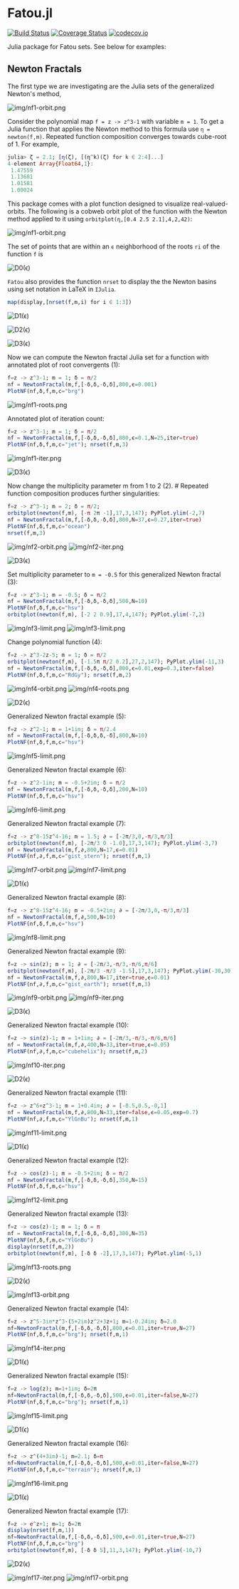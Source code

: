 # Fatou.jl

[![Build Status](https://travis-ci.org/chakravala/Fatou.jl.svg?branch=master)](https://travis-ci.org/chakravala/Fatou.jl) [![Coverage Status](https://coveralls.io/repos/chakravala/Fatou.jl/badge.svg?branch=master&service=github)](https://coveralls.io/github/chakravala/Fatou.jl?branch=master) [![codecov.io](http://codecov.io/github/chakravala/Fatou.jl/coverage.svg?branch=master)](http://codecov.io/github/chakravala/Fatou.jl?branch=master)

Julia package for Fatou sets. See below for examples:

## Newton Fractals

The first type we are investigating are the Julia sets of the generalized Newton's method,

![img/nf1-orbit.png](http://latex.codecogs.com/svg.latex?z%20\mapsto%20z%20-%20m%20\frac{f(z)}{f%27(z)}.)

Consider the polynomial map `f = z -> z^3-1` with variable `m = 1`. To get a Julia function that applies the Newton method to this formula use `η = newton(f,m)`. Repeated function composition converges towards cube-root of 1. For example,
```Julia
julia> ζ = 2.1; [η(ζ), [(η^k)(ζ) for k ∈ 2:4]...]
4-element Array{Float64,1}:
 1.47559
 1.13681
 1.01581
 1.00024
```

This package comes with a plot function designed to visualize real-valued-orbits. The following is a cobweb orbit plot of the function with the Newton method applied to it using `orbitplot(η,[0.4 2.5 2.1],4,2,42)`:

![img/nf1-orbit.png](img/nf1-orbit.png)

The set of points that are within an `ϵ` neighborhood of the roots `ri` of the function `f` is

![D0(ϵ)](http://latex.codecogs.com/svg.latex?D_0(\epsilon)%20=%20\left\\{%20z\in\mathbb{C}:%20\left|\\,z%20-%20r_i\\,\right|%3C\epsilon\\,\\,\forall%20r_i(\\,f(r_i)=0%20)\right\\})

`Fatou` also provides the function `nrset` to display the   the Newton basins using set notation in LaTeX in `IJulia`.

```Julia
map(display,[nrset(f,m,i) for i ∈ 1:3])
```

![D1(ϵ)](http://latex.codecogs.com/svg.latex?D_1(\epsilon)%20=%20\left\\{z\in\mathbb{C}:\left|\\,z%20-%20\frac{z^{3}%20-%201}{3%20z^{2}}%20-%20r_i\\,\right|%3C\epsilon,\\,\forall%20r_i(\\,f(r_i)=0%20)\right\\})

![D2(ϵ)](http://latex.codecogs.com/svg.latex?D_2(\epsilon)%20=%20\left\\{z\in\mathbb{C}:\left|\\,z%20-%20\frac{\left(z%20-%20\frac{z^{3}%20-%201}{3%20z^{2}}\right)^{3}%20-%201}{3%20\left(z%20-%20\frac{z^{3}%20-%201}{3%20z^{2}}\right)^{2}}%20-%20\frac{z^{3}%20-%201}{3%20z^{2}}%20-%20r_i\\,\right|%3C\epsilon,\\,\forall%20r_i(\\,f(r_i)=0%20)\right\\})

![D3(ϵ)](http://latex.codecogs.com/svg.latex?D_3(\epsilon)%20=%20\left\\{z\in\mathbb{C}:\left|\\,z%20-%20\frac{\left(z%20-%20\frac{\left(z%20-%20\frac{z^{3}%20-%201}{3%20z^{2}}\right)^{3}%20-%201}{3%20\left(z%20-%20\frac{z^{3}%20-%201}{3%20z^{2}}\right)^{2}}%20-%20\frac{z^{3}%20-%201}{3%20z^{2}}\right)^{3}%20-%201}{3%20\left(z%20-%20\frac{\left(z%20-%20\frac{z^{3}%20-%201}{3%20z^{2}}\right)^{3}%20-%201}{3%20\left(z%20-%20\frac{z^{3}%20-%201}{3%20z^{2}}\right)^{2}}%20-%20\frac{z^{3}%20-%201}{3%20z^{2}}\right)^{2}}%20-%20\frac{\left(z%20-%20\frac{z^{3}%20-%201}{3%20z^{2}}\right)^{3}%20-%201}{3%20\left(z%20-%20\frac{z^{3}%20-%201}{3%20z^{2}}\right)^{2}}%20-%20\frac{z^{3}%20-%201}{3%20z^{2}}%20-%20r_i\\,\right|%3C\epsilon,\\,\forall%20r_i(\\,f(r_i)=0%20)\right\\})

Now we can compute the Newton fractal Julia set for a function with annotated plot of root convergents (1):

```Julia
f=z -> z^3-1; m = 1; δ = π/2
nf = NewtonFractal(m,f,[-δ,δ,-δ,δ],800,ϵ=0.001)
PlotNF(nf,δ,f,m,c="brg")
```

![img/nf1-roots.png](img/nf1-roots.png)

Annotated plot of iteration count:
```Julia
f=z -> z^3-1; m = 1; δ = π/2
nf = NewtonFractal(m,f,[-δ,δ,-δ,δ],800,ϵ=0.1,N=25,iter=true)
PlotNF(nf,δ,f,m,c="jet"); nrset(f,m,3)
```

![img/nf1-iter.png](img/nf1-iter.png)

![D3(ϵ)](http://latex.codecogs.com/svg.latex?D_3(\epsilon)%20=%20\left\\{z\in\mathbb{C}:\left|\\,z%20-%20\frac{\left(z%20-%20\frac{\left(z%20-%20\frac{z^{3}%20-%201}{3%20z^{2}}\right)^{3}%20-%201}{3%20\left(z%20-%20\frac{z^{3}%20-%201}{3%20z^{2}}\right)^{2}}%20-%20\frac{z^{3}%20-%201}{3%20z^{2}}\right)^{3}%20-%201}{3%20\left(z%20-%20\frac{\left(z%20-%20\frac{z^{3}%20-%201}{3%20z^{2}}\right)^{3}%20-%201}{3%20\left(z%20-%20\frac{z^{3}%20-%201}{3%20z^{2}}\right)^{2}}%20-%20\frac{z^{3}%20-%201}{3%20z^{2}}\right)^{2}}%20-%20\frac{\left(z%20-%20\frac{z^{3}%20-%201}{3%20z^{2}}\right)^{3}%20-%201}{3%20\left(z%20-%20\frac{z^{3}%20-%201}{3%20z^{2}}\right)^{2}}%20-%20\frac{z^{3}%20-%201}{3%20z^{2}}%20-%20r_i\\,\right|%3C\epsilon,\\,\forall%20r_i(\\,f(r_i)=0%20)\right\\})

Now change the multiplicity parameter m from 1 to 2 (2). # Repeated function composition produces further singularities:

```Julia
f=z -> z^3-1; m = 2; δ = π/2;
orbitplot(newton(f,m), [-π 2π -1],17,3,147); PyPlot.ylim(-2,7)
nf = NewtonFractal(m,f,[-δ,δ,-δ,δ],800,N=37,ϵ=0.27,iter=true)
PlotNF(nf,δ,f,m,c="ocean")
nrset(f,m,3)
```

![img/nf2-orbit.png](img/nf2-orbit.png)
![img/nf2-iter.png](img/nf2-iter.png)

![D3(ϵ)](http://latex.codecogs.com/svg.latex?D_3(\epsilon)%20=%20\left\\{z\in\mathbb{C}:\left|\\,z%20-%20\frac{2%20\left(z%20-%20\frac{2%20\left(z%20-%20\frac{2%20z^{3}%20-%202}{3%20z^{2}}\right)^{3}%20-%202}{3%20\left(z%20-%20\frac{2%20z^{3}%20-%202}{3%20z^{2}}\right)^{2}}%20-%20\frac{2%20z^{3}%20-%202}{3%20z^{2}}\right)^{3}%20-%202}{3%20\left(z%20-%20\frac{2%20\left(z%20-%20\frac{2%20z^{3}%20-%202}{3%20z^{2}}\right)^{3}%20-%202}{3%20\left(z%20-%20\frac{2%20z^{3}%20-%202}{3%20z^{2}}\right)^{2}}%20-%20\frac{2%20z^{3}%20-%202}{3%20z^{2}}\right)^{2}}%20-%20\frac{2%20\left(z%20-%20\frac{2%20z^{3}%20-%202}{3%20z^{2}}\right)^{3}%20-%202}{3%20\left(z%20-%20\frac{2%20z^{3}%20-%202}{3%20z^{2}}\right)^{2}}%20-%20\frac{2%20z^{3}%20-%202}{3%20z^{2}}%20-%20r_i\\,\right|%3C\epsilon,\\,\forall%20r_i(\\,f(r_i)=0%20)\right\\})

Set multiplicity parameter to `m = -0.5` for this generalized Newton fractal (3):

```Julia
f=z -> z^3-1; m = -0.5; δ = π/2
nf = NewtonFractal(m,f,[-δ,δ,-δ,δ],500,N=10)
PlotNF(nf,δ,f,m,c="hsv")
orbitplot(newton(f,m), [-2 2 0.9],17,4,147); PyPlot.ylim(-7,2)
```

![img/nf3-limit.png](img/nf3-limit.png)
![img/nf3-limit.png](img/nf3-orbit.png)

Change polynomial function (4):

```Julia
f=z -> z^3-2z-5; m = 1; δ = π/2
orbitplot(newton(f,m), [-1.5π π/2 0.2],27,2,147); PyPlot.ylim(-11,3)
nf = NewtonFractal(m,f,[-δ,δ,-δ,δ],800,ϵ=0.01,exp=0.3,iter=false)
PlotNF(nf,δ,f,m,c="RdGy"); nrset(f,m,2)
```

![img/nf4-orbit.png](img/nf4-orbit.png)
![img/nf4-roots.png](img/nf4-roots.png)

![D2(ϵ)](http://latex.codecogs.com/svg.latex?D_2(\epsilon)%20=%20\left\\{z\in\mathbb{C}:\left|\\,z%20-%20\frac{-%202%20z%20+%20\left(z%20-%20\frac{z^{3}%20-%202%20z%20-%205}{3%20z^{2}%20-%202}\right)^{3}%20-%205%20+%20\frac{2%20z^{3}%20-%204%20z%20-%2010}{3%20z^{2}%20-%202}}{3%20\left(z%20-%20\frac{z^{3}%20-%202%20z%20-%205}{3%20z^{2}%20-%202}\right)^{2}%20-%202}%20-%20\frac{z^{3}%20-%202%20z%20-%205}{3%20z^{2}%20-%202}%20-%20r_i\\,\right|%3C\epsilon,\\,\forall%20r_i(\\,f(r_i)=0%20)\right\\})

Generalized Newton fractal example (5):

```Julia
f=z -> z^2-1; m = 1+1im; δ = π/2.4
nf = NewtonFractal(m,f,[-δ,δ,δ,-δ],800,N=10)
PlotNF(nf,δ,f,m,c="hsv")
```

![img/nf5-limit.png](img/nf5-limit.png)

Generalized Newton fractal example (6):

```Julia
f=z -> z^2-1im; m = -0.5+2im; δ = π/2
nf = NewtonFractal(m,f,[-δ,δ,-δ,δ],200,N=10)
PlotNF(nf,δ,f,m,c="hsv")
```

![img/nf6-limit.png](img/nf6-limit.png)

Generalized Newton fractal example (7):

```Julia
f=z -> z^8-15z^4-16; m = 1.5; ∂ = [-2π/3,0,-π/3,π/3]
orbitplot(newton(f,m), [-2π/3 0 -1.0],17,3,147); PyPlot.ylim(-3,7)
nf = NewtonFractal(m,f,∂,800,N=17,ϵ=0.01)
PlotNF(nf,∂,f,m,c="gist_stern"); nrset(f,m,1)
```
![img/nf7-orbit.png](img/nf7-orbit.png)
![img/nf7-limit.png](img/nf7-limit.png)

![D1(ϵ)](http://latex.codecogs.com/svg.latex?D_1(\epsilon)%20=%20\left\\{z\in\mathbb{C}:\left|\\,z%20-%20\frac{1.5%20z^{8}%20-%2075961.5}{8%20z^{7}}%20-%20r_i\\,\right|%3C\epsilon,\\,\forall%20r_i(\\,f(r_i)=0%20)\right\\})

Generalized Newton fractal example (8):

```Julia
f=z -> z^8-15z^4-16; m = -0.5+2im; ∂ = [-2π/3,0,-π/3,π/3]
nf = NewtonFractal(m,f,∂,500,N=10)
PlotNF(nf,δ,f,m,c="hsv")
```
![img/nf8-limit.png](img/nf8-limit.png)

Generalized Newton fractal example (9):

```Julia
f=z -> sin(z); m = 1; ∂ = [-2π/3,-π/3,-π/6,π/6]
orbitplot(newton(f,m), [-2π/3 -π/3 -1.5],17,3,147); PyPlot.ylim(-30,30)
nf = NewtonFractal(m,f,∂,800,N=17,iter=true,ϵ=0.01)
PlotNF(nf,∂,f,m,c="gist_earth"); nrset(f,m,3)
```
![img/nf9-orbit.png](img/nf9-orbit.png)
![img/nf9-iter.png](img/nf9-iter.png)

![D3(ϵ)](http://latex.codecogs.com/svg.latex?D_3(\epsilon)%20=%20\left\\{z\in\mathbb{C}:\left|\\,z%20-%20\frac{\sin{\left%20(z%20\right%20)}}{\cos{\left%20(z%20\right%20)}}%20-%20\frac{\sin{\left%20(z%20-%20\frac{\sin{\left%20(z%20\right%20)}}{\cos{\left%20(z%20\right%20)}}%20\right%20)}}{\cos{\left%20(z%20-%20\frac{\sin{\left%20(z%20\right%20)}}{\cos{\left%20(z%20\right%20)}}%20\right%20)}}%20+%20\frac{\sin{\left%20(-%20z%20+%20\frac{\sin{\left%20(z%20\right%20)}}{\cos{\left%20(z%20\right%20)}}%20+%20\frac{\sin{\left%20(z%20-%20\frac{\sin{\left%20(z%20\right%20)}}{\cos{\left%20(z%20\right%20)}}%20\right%20)}}{\cos{\left%20(z%20-%20\frac{\sin{\left%20(z%20\right%20)}}{\cos{\left%20(z%20\right%20)}}%20\right%20)}}%20\right%20)}}{\cos{\left%20(-%20z%20+%20\frac{\sin{\left%20(z%20\right%20)}}{\cos{\left%20(z%20\right%20)}}%20+%20\frac{\sin{\left%20(z%20-%20\frac{\sin{\left%20(z%20\right%20)}}{\cos{\left%20(z%20\right%20)}}%20\right%20)}}{\cos{\left%20(z%20-%20\frac{\sin{\left%20(z%20\right%20)}}{\cos{\left%20(z%20\right%20)}}%20\right%20)}}%20\right%20)}}%20-%20r_i\\,\right|%3C\epsilon,\\,\forall%20r_i(\\,f(r_i)=0%20)\right\\})

Generalized Newton fractal example (10):

```Julia
f=z -> sin(z)-1; m = 1+1im; ∂ = [-2π/3,-π/3,-π/6,π/6]
nf = NewtonFractal(m,f,∂,400,N=33,iter=true,ϵ=0.05)
PlotNF(nf,∂,f,m,c="cubehelix"); nrset(f,m,2)
```

![img/nf10-iter.png](img/nf10-iter.png)

![D2(ϵ)](http://latex.codecogs.com/svg.latex?D_2(\epsilon)%20=%20\left\\{z\in\mathbb{C}:\left|\\,z%20-%20\frac{1}{\cos{\left%20(z%20\right%20)}}%20\left(1%20+%20i\right)%20\left(\sin{\left%20(z%20\right%20)}%20-%201\right)%20-%20\frac{\left(1%20+%20i\right)%20\left(\sin{\left%20(z%20-%20\frac{1}{\cos{\left%20(z%20\right%20)}}%20\left(1%20+%20i\right)%20\left(\sin{\left%20(z%20\right%20)}%20-%201\right)%20\right%20)}%20-%201\right)}{\cos{\left%20(z%20-%20\frac{1}{\cos{\left%20(z%20\right%20)}}%20\left(1%20+%20i\right)%20\left(\sin{\left%20(z%20\right%20)}%20-%201\right)%20\right%20)}}%20-%20r_i\\,\right|%3C\epsilon,\\,\forall%20r_i(\\,f(r_i)=0%20)\right\\})

Generalized Newton fractal example (11):

```Julia
f=z -> z^6+z^3-1; m = 1+0.4im; ∂ = [-0.5,0.5,-0,1]
nf = NewtonFractal(m,f,∂,800,N=33,iter=false,ϵ=0.05,exp=0.7)
PlotNF(nf,∂,f,m,c="YlGnBu"); nrset(f,m,1)
```

![img/nf11-limit.png](img/nf11-limit.png)

![D1(ϵ)](http://latex.codecogs.com/svg.latex?D_1(\epsilon)%20=%20\left\\{z\in\mathbb{C}:\left|\\,z%20-%20\frac{\left(1.0%20+%200.4%20i\right)%20\left(z^{6}%20-%20z^{3}%20-%201\right)}{6%20z^{5}%20-%203%20z^{2}}%20-%20r_i\\,\right|%3C\epsilon,\\,\forall%20r_i(\\,f(r_i)=0%20)\right\\})

Generalized Newton fractal example (12):

```Julia
f=z -> cos(z)-1; m = -0.5+2im; δ = π/2
nf = NewtonFractal(m,f,[-δ,δ,-δ,δ],350,N=15)
PlotNF(nf,δ,f,m,c="hsv")
```

![img/nf12-limit.png](img/nf12-limit.png)

Generalized Newton fractal example (13):

```Julia
f=z -> cos(z)-1; m = 1; δ = π
nf = NewtonFractal(m,f,[-δ,δ,-δ,δ],300,N=35)
PlotNF(nf,δ,f,m,c="YlGnBu")
display(nrset(f,m,2))
orbitplot(newton(f,m), [-δ δ -2],17,3,147); PyPlot.ylim(-5,1)
```

![img/nf13-roots.png](img/nf13-roots.png)

![D2(ϵ)](http://latex.codecogs.com/svg.latex?D_2(\epsilon)%20=%20\left\\{z\in\mathbb{C}:\left|\\,z%20+%20\frac{\cos{\left%20(z%20\right%20)}%20-%201}{\sin{\left%20(z%20\right%20)}}%20+%20\frac{\cos{\left%20(z%20+%20\frac{\cos{\left%20(z%20\right%20)}%20-%201}{\sin{\left%20(z%20\right%20)}}%20\right%20)}%20-%201}{\sin{\left%20(z%20+%20\frac{\cos{\left%20(z%20\right%20)}%20-%201}{\sin{\left%20(z%20\right%20)}}%20\right%20)}}%20-%20r_i\\,\right|%3C\epsilon,\\,\forall%20r_i(\\,f(r_i)=0%20)\right\\})

![img/nf13-orbit.png](img/nf13-orbit.png)

Generalized Newton fractal example (14):

```Julia
f=z -> z^5-3im*z^3-(5+2im)z^2+3z+1; m=1-0.24im; δ=2.0
nf=NewtonFractal(m,f,[-δ,δ,-δ,δ],800,ϵ=0.01,iter=true,N=27)
PlotNF(nf,δ,f,m,c="brg"); nrset(f,m,1)
```

![img/nf14-iter.png](img/nf14-iter.png)

![D1(ϵ)](http://latex.codecogs.com/svg.latex?D_1(\epsilon)%20=%20\left\\{z\in\mathbb{C}:\left|\\,z%20-%20\frac{\left(1.0%20-%200.24%20i\right)%20\left(z^{5}%20-%203%20i%20z^{3}%20-%20z^{2}%20\left(5%20+%202%20i\right)%20+%203%20z%20+%201\right)}{5%20z^{4}%20-%209%20i%20z^{2}%20-%202%20z%20\left(5%20+%202%20i\right)%20+%203}%20-%20r_i\\,\right|%3C\epsilon,\\,\forall%20r_i(\\,f(r_i)=0%20)\right\\})

Generalized Newton fractal example (15):

```Julia
f=z -> log(z); m=1+1im; δ=2π
nf=NewtonFractal(m,f,[-δ,δ,-δ,δ],500,ϵ=0.01,iter=false,N=27)
PlotNF(nf,δ,f,m,c="brg"); nrset(f,m,1)
```

![img/nf15-limit.png](img/nf15-limit.png)

![D1(ϵ)](http://latex.codecogs.com/svg.latex?D_1(\epsilon)%20=%20\left\\{z\in\mathbb{C}:\left|\\,-%20z%20\left(1%20-%20i\right)%20\log{\left%20(z%20\right%20)}%20+%20z%20-%20r_i\\,\right|%3C\epsilon,\\,\forall%20r_i(\\,f(r_i)=0%20)\right\\})

Generalized Newton fractal example (16):

```Julia
f=z -> z^(4+3im)-1; m=2.1; δ=π
nf=NewtonFractal(m,f,[-δ,δ,-δ,δ],500,ϵ=0.01,iter=false,N=27)
PlotNF(nf,δ,f,m,c="terrain"); nrset(f,m,1)
```
![img/nf16-limit.png](img/nf16-limit.png)

![D1(ϵ)](http://latex.codecogs.com/svg.latex?D_1(\epsilon)%20=%20\left\\{z\in\mathbb{C}:\left|\\,-%20\frac{z%20z^{-4%20-%203%20i}}{4%20+%203%20i}%20\left(2.1%20z^{4%20+%203%20i}%20-%202.1\right)%20+%20z%20-%20r_i\\,\right|%3C\epsilon,\\,\forall%20r_i(\\,f(r_i)=0%20)\right\\})

Generalized Newton fractal example (17):

```Julia
f=z -> e^z+1; m=1; δ=2π
display(nrset(f,m,1))
nf=NewtonFractal(m,f,[-δ,δ,-δ,δ],500,ϵ=0.01,iter=true,N=27)
PlotNF(nf,δ,f,m,c="brg")
orbitplot(newton(f,m), [-δ δ 5],11,3,147); PyPlot.ylim(-10,7)
```

![D2(ϵ)](http://latex.codecogs.com/svg.latex?D_2(\epsilon)%20=%20\left\\{z\in\mathbb{C}:\left|\\,z%20-%20\left(e^{z}%20+%201\right)%20e^{-%20z}%20-%20\left(e^{z%20-%20\left(e^{z}%20+%201\right)%20e^{-%20z}}%20+%201\right)%20e^{-%20z%20+%20\left(e^{z}%20+%201\right)%20e^{-%20z}}%20-%20r_i\\,\right|%3C\epsilon,\\,\forall%20r_i(\\\,f(r_i)=0%20)\right\\})

![img/nf17-iter.png](img/nf17-iter.png)
![img/nf17-orbit.png](img/nf17-orbit.png)
